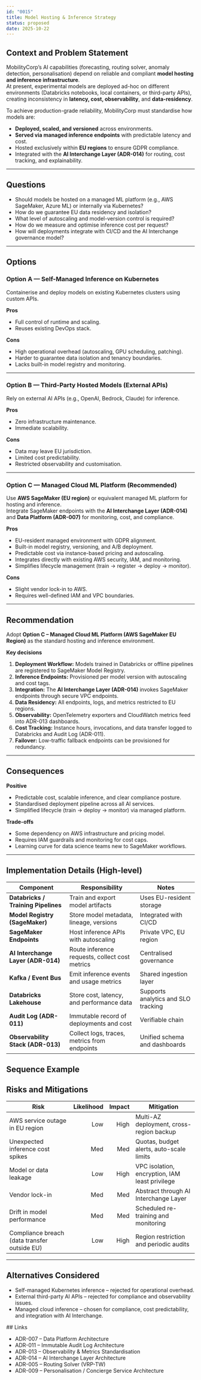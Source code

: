 ```yaml
---
id: "0015"
title: Model Hosting & Inference Strategy
status: proposed
date: 2025-10-22
---
```


## Context and Problem Statement

MobilityCorp’s AI capabilities (forecasting, routing solver, anomaly detection, personalisation) depend on reliable and compliant **model hosting and inference infrastructure**.  
At present, experimental models are deployed ad-hoc on different environments (Databricks notebooks, local containers, or third-party APIs), creating inconsistency in **latency, cost, observability**, and **data-residency**.

To achieve production-grade reliability, MobilityCorp must standardise how models are:

- **Deployed, scaled, and versioned** across environments.  
- **Served via managed inference endpoints** with predictable latency and cost.  
- Hosted exclusively within **EU regions** to ensure GDPR compliance.  
- Integrated with the **AI Interchange Layer (ADR-014)** for routing, cost tracking, and explainability.  

---

## Questions

- Should models be hosted on a managed ML platform (e.g., AWS SageMaker, Azure ML) or internally via Kubernetes?  
- How do we guarantee EU data residency and isolation?  
- What level of autoscaling and model-version control is required?  
- How do we measure and optimise inference cost per request?  
- How will deployments integrate with CI/CD and the AI Interchange governance model?  

---

## Options

### Option A — Self-Managed Inference on Kubernetes
Containerise and deploy models on existing Kubernetes clusters using custom APIs.

**Pros**
- Full control of runtime and scaling.  
- Reuses existing DevOps stack.  

**Cons**
- High operational overhead (autoscaling, GPU scheduling, patching).  
- Harder to guarantee data isolation and tenancy boundaries.  
- Lacks built-in model registry and monitoring.

---

### Option B — Third-Party Hosted Models (External APIs)
Rely on external AI APIs (e.g., OpenAI, Bedrock, Claude) for inference.

**Pros**
- Zero infrastructure maintenance.  
- Immediate scalability.  

**Cons**
- Data may leave EU jurisdiction.  
- Limited cost predictability.  
- Restricted observability and customisation.  

---

### Option C — Managed Cloud ML Platform (Recommended)
Use **AWS SageMaker (EU region)** or equivalent managed ML platform for hosting and inference.  
Integrate SageMaker endpoints with the **AI Interchange Layer (ADR-014)** and **Data Platform (ADR-007)** for monitoring, cost, and compliance.

**Pros**
- EU-resident managed environment with GDPR alignment.  
- Built-in model registry, versioning, and A/B deployment.  
- Predictable cost via instance-based pricing and autoscaling.  
- Integrates directly with existing AWS security, IAM, and monitoring.  
- Simplifies lifecycle management (train → register → deploy → monitor).  

**Cons**
- Slight vendor lock-in to AWS.  
- Requires well-defined IAM and VPC boundaries.  

---

## Recommendation

Adopt **Option C – Managed Cloud ML Platform (AWS SageMaker EU Region)** as the standard hosting and inference environment.

**Key decisions**
1. **Deployment Workflow:** Models trained in Databricks or offline pipelines are registered to SageMaker Model Registry.  
2. **Inference Endpoints:** Provisioned per model version with autoscaling and cost tags.  
3. **Integration:** The **AI Interchange Layer (ADR-014)** invokes SageMaker endpoints through secure VPC endpoints.  
4. **Data Residency:** All endpoints, logs, and metrics restricted to EU regions.  
5. **Observability:** OpenTelemetry exporters and CloudWatch metrics feed into ADR-013 dashboards.  
6. **Cost Tracking:** Instance hours, invocations, and data transfer logged to Databricks and Audit Log (ADR-011).  
7. **Failover:** Low-traffic fallback endpoints can be provisioned for redundancy.

---

## Consequences

**Positive**
- Predictable cost, scalable inference, and clear compliance posture.  
- Standardised deployment pipeline across all AI services.  
- Simplified lifecycle (train → deploy → monitor) via managed platform.  

**Trade-offs**
- Some dependency on AWS infrastructure and pricing model.  
- Requires IAM guardrails and monitoring for cost caps.  
- Learning curve for data science teams new to SageMaker workflows.  

---

## Implementation Details (High-level)

| Component | Responsibility | Notes |
|---|---|---|
| **Databricks / Training Pipelines** | Train and export model artifacts | Uses EU-resident storage |
| **Model Registry (SageMaker)** | Store model metadata, lineage, versions | Integrated with CI/CD |
| **SageMaker Endpoints** | Host inference APIs with autoscaling | Private VPC, EU region |
| **AI Interchange Layer (ADR-014)** | Route inference requests, collect cost metrics | Centralised governance |
| **Kafka / Event Bus** | Emit inference events and usage metrics | Shared ingestion layer |
| **Databricks Lakehouse** | Store cost, latency, and performance data | Supports analytics and SLO tracking |
| **Audit Log (ADR-011)** | Immutable record of deployments and cost | Verifiable chain |
| **Observability Stack (ADR-013)** | Collect logs, traces, metrics from endpoints | Unified schema and dashboards |

**Sequence Example**
---

## Risks and Mitigations

| Risk                                         | Likelihood | Impact | Mitigation                                     |
| -------------------------------------------- | ---------: | -----: | ---------------------------------------------- |
| AWS service outage in EU region              |        Low |   High | Multi-AZ deployment, cross-region backup       |
| Unexpected inference cost spikes             |        Med |    Med | Quotas, budget alerts, auto-scale limits       |
| Model or data leakage                        |        Low |   High | VPC isolation, encryption, IAM least privilege |
| Vendor lock-in                               |        Med |    Med | Abstract through AI Interchange Layer          |
| Drift in model performance                   |        Med |    Med | Scheduled re-training and monitoring           |
| Compliance breach (data transfer outside EU) |        Low |   High | Region restriction and periodic audits         |

---

## Alternatives Considered

* Self-managed Kubernetes inference – rejected for operational overhead.
* External third-party AI APIs – rejected for compliance and observability issues.
* Managed cloud inference – chosen for compliance, cost predictability, and integration with AI Interchange.

## Links

* ADR-007 – Data Platform Architecture
* ADR-011 – Immutable Audit Log Architecture
* ADR-013 – Observability & Metrics Standardisation
* ADR-014 – AI Interchange Layer Architecture
* ADR-005 – Routing Solver (VRP-TW)
* ADR-009 – Personalisation / Concierge Service Architecture